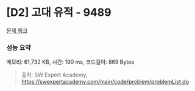 # [D2] 고대 유적 - 9489 

[문제 링크](https://swexpertacademy.com/main/code/problem/problemDetail.do?contestProbId=AXAd8-d6MRoDFARP) 

### 성능 요약

메모리: 61,732 KB, 시간: 190 ms, 코드길이: 869 Bytes



> 출처: SW Expert Academy, https://swexpertacademy.com/main/code/problem/problemList.do